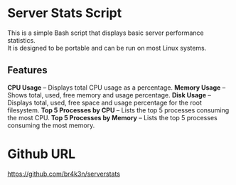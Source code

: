 # Server Stats Script

This is a simple Bash script that displays basic server performance statistics.  
It is designed to be portable and can be run on most Linux systems.

## Features

 **CPU Usage** – Displays total CPU usage as a percentage.
 **Memory Usage** – Shows total, used, free memory and usage percentage.
 **Disk Usage** – Displays total, used, free space and usage percentage for the root filesystem.
 **Top 5 Processes by CPU** – Lists the top 5 processes consuming the most CPU.
 **Top 5 Processes by Memory** – Lists the top 5 processes consuming the most memory.


# Github URL
https://github.com/br4k3n/serverstats
